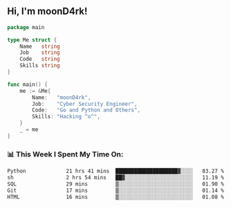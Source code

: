 <h2> Hi, I'm moonD4rk!</h2>

```go
package main

type Me struct {
	Name   string
	Job    string
	Code   string
	Skills string
}

func main() {
	me := &Me{
		Name:   "moonD4rk",
		Job:    "Cyber Security Engineer",
		Code:   "Go and Python and Others",
		Skills: "Hacking ^o^",
	}
	_ = me
}
```

<h3>📊 This Week I Spent My Time On:</h3>
<!-- <img align='right' src="https://github-readme-stats.vercel.app/api?username=moond4rk&show_icons=true&theme=radical", width="300" height="150"> -->

<!--START_SECTION:waka-->

```txt
Python             21 hrs 41 mins  ████████████████████▓░░░░   83.27 %
sh                 2 hrs 54 mins   ██▓░░░░░░░░░░░░░░░░░░░░░░   11.19 %
SQL                29 mins         ▒░░░░░░░░░░░░░░░░░░░░░░░░   01.90 %
Git                17 mins         ▒░░░░░░░░░░░░░░░░░░░░░░░░   01.14 %
HTML               16 mins         ▒░░░░░░░░░░░░░░░░░░░░░░░░   01.08 %
```

<!--END_SECTION:waka-->

